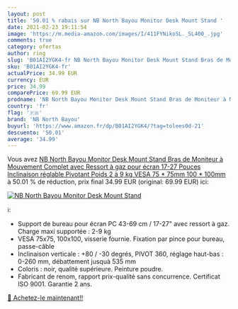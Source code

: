 ```yaml
---
layout: post
title: '50.01 % rabais sur NB North Bayou Monitor Desk Mount Stand '
date: 2021-02-23 19:11:54
image: 'https://m.media-amazon.com/images/I/411FYNikoSL._SL400_.jpg'
comments: true
category: ofertas
author: ring
slug: 'B01AI2YGK4-fr NB North Bayou Monitor Desk Mount Stand Bras de Moniteur à...'
sku: 'B01AI2YGK4-fr'
actualPrice: 34.99 EUR
currency: EUR
price: 34.99
comparePrice: 69.99 EUR
prodname: 'NB North Bayou Monitor Desk Mount Stand Bras de Moniteur à Mouvement Complet avec Ressort à gaz pour écran 17-27 Pouces Inclinaison réglable Pivotant Poids 2 à 9 kg VESA 75 * 75mm 100 * 100mm'
country: 'fr'
flag: '🇫🇷'
brand: 'NB North Bayou'
buyurl: 'https://www.amazon.fr/dp/B01AI2YGK4/?tag=tolees0d-21'
descuento: '50.01'
average: '34.99'
---
```


Vous avez [NB North Bayou Monitor Desk Mount Stand Bras de Moniteur à Mouvement Complet avec Ressort à gaz pour écran 17-27 Pouces Inclinaison réglable Pivotant Poids 2 à 9 kg VESA 75 * 75mm 100 * 100mm](https://www.amazon.fr/dp/B01AI2YGK4/?tag=tolees0d-21)  à  50.01 % de réduction, prix final  34.99 EUR (original: 69.99 EUR) ici:

[![NB North Bayou Monitor Desk Mount Stand ](https://m.media-amazon.com/images/I/411FYNikoSL._SL400_.jpg)](https://www.amazon.fr/dp/B01AI2YGK4/?tag=tolees0d-21)

ℹ️:

- Support de bureau pour écran PC 43-69 cm / 17-27" avec ressort à gaz. Charge maxi supportée : 2-9 kg
- VESA 75x75, 100x100, visserie fournie. Fixation par pince pour bureau, passe-câble
- Inclinaison verticale : +80 / -30 degrés, PIVOT 360, réglage haut-bas : 0-260 mm, débattement jusquà 535 mm
- Coloris : noir, qualité supérieure. Peinture poudre.
- Fabricant de renom, rapport prix-qualité sans concurrence. Certificat ISO 9001. Garantie 2 ans.

[🛒 Achetez-le maintenant!!](https://www.amazon.fr/dp/B01AI2YGK4/?tag=tolees0d-21)
